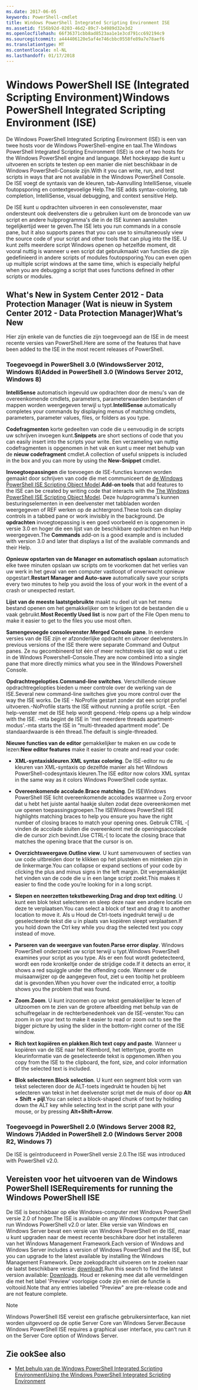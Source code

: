 ```yaml
---
ms.date: 2017-06-05
keywords: PowerShell-cmdlet
title: Windows PowerShell Integrated Scripting Environment ISE
ms.assetid: f156b92d-0203-46d2-89c7-b4989d32e3d2
ms.openlocfilehash: 66f36371cbb8ad8523aa1e1e3cd791cc692194c9
ms.sourcegitcommit: a444406120e5af4e746cbbc0558fe89a7e78aef6
ms.translationtype: MT
ms.contentlocale: nl-NL
ms.lasthandoff: 01/17/2018
---
```

# <a name="windows-powershell-integrated-scripting-environment-ise"></a><span data-ttu-id="4ae69-103">Windows PowerShell ISE (Integrated Scripting Environment)</span><span class="sxs-lookup"><span data-stu-id="4ae69-103">Windows PowerShell Integrated Scripting Environment (ISE)</span></span>
<span data-ttu-id="4ae69-104">De Windows PowerShell Integrated Scripting Environment (ISE) is een van twee hosts voor de Windows PowerShell-engine en taal.</span><span class="sxs-lookup"><span data-stu-id="4ae69-104">The Windows PowerShell Integrated Scripting Environment (ISE) is one of two hosts for the Windows PowerShell engine and language.</span></span> <span data-ttu-id="4ae69-105">Met hockeyapp die kunt u uitvoeren en scripts te testen op een manier die niet beschikbaar in de Windows PowerShell-Console zijn.</span><span class="sxs-lookup"><span data-stu-id="4ae69-105">With it you can write, run, and test scripts in ways that are not available in the Windows PowerShell Console.</span></span> <span data-ttu-id="4ae69-106">De ISE voegt de syntaxis van de kleuren, tab-Aanvulling IntelliSense, visuele foutopsporing en contextgevoelige Help.</span><span class="sxs-lookup"><span data-stu-id="4ae69-106">The ISE adds syntax-coloring, tab completion, IntelliSense, visual debugging, and context sensitive Help.</span></span>

<span data-ttu-id="4ae69-107">De ISE kunt u opdrachten uitvoeren in een consolevenster, maar ondersteunt ook deelvensters die u gebruiken kunt om de broncode van uw script en andere hulpprogramma's die in de ISE kunnen aansluiten tegelijkertijd weer te geven.</span><span class="sxs-lookup"><span data-stu-id="4ae69-107">The ISE lets you run commands in a console pane, but it also supports panes that you can use to simultaneously view the source code of your script and other tools that can plug into the ISE.</span></span> <span data-ttu-id="4ae69-108">U kunt zelfs meerdere script Windows openen op hetzelfde moment, dit vooral nuttig is wanneer u een script dat gebruikmaakt van functies die zijn gedefinieerd in andere scripts of modules foutopsporing.</span><span class="sxs-lookup"><span data-stu-id="4ae69-108">You can even open up multiple script windows at the same time, which is especially helpful when you are debugging a script that uses functions defined in other scripts or modules.</span></span>

## <a name="whats-new"></a><span data-ttu-id="4ae69-109">What's New in System Center 2012 - Data Protection Manager (Wat is nieuw in System Center 2012 - Data Protection Manager)</span><span class="sxs-lookup"><span data-stu-id="4ae69-109">What’s New</span></span>
<span data-ttu-id="4ae69-110">Hier zijn enkele van de functies die zijn toegevoegd aan de ISE in de meest recente versies van PowerShell.</span><span class="sxs-lookup"><span data-stu-id="4ae69-110">Here are some of the features that have been added to the ISE in the most recent releases of PowerShell.</span></span>

### <a name="added-in-powershell-30-windows-server-2012-windows-8"></a><span data-ttu-id="4ae69-111">Toegevoegd in PowerShell 3.0 (WindowsServer 2012, Windows 8)</span><span class="sxs-lookup"><span data-stu-id="4ae69-111">Added in PowerShell 3.0 (Windows Server 2012, Windows 8)</span></span>
<span data-ttu-id="4ae69-112">**IntelliSense** automatisch ingevuld uw opdrachten door de menu's van de overeenkomende cmdlets, parameters, parameterwaarden bestanden of mappen worden weergegeven terwijl u typt.</span><span class="sxs-lookup"><span data-stu-id="4ae69-112">**IntelliSense** automatically completes your commands by displaying menus of matching cmdlets, parameters, parameter values, files, or folders as you type.</span></span>

<span data-ttu-id="4ae69-113">**Codefragmenten** korte gedeelten van code die u eenvoudig in de scripts uw schrijven invoegen kunt.</span><span class="sxs-lookup"><span data-stu-id="4ae69-113">**Snippets** are short sections of code that you can easily insert into the scripts your write.</span></span> <span data-ttu-id="4ae69-114">Een verzameling van nuttig codefragmenten is opgenomen in het vak en kunt u meer met behulp van de **nieuw codefragment** cmdlet.</span><span class="sxs-lookup"><span data-stu-id="4ae69-114">A collection of useful snippets is included in the box and you can more by using the **New-Snippet** cmdlet.</span></span>

<span data-ttu-id="4ae69-115">**Invoegtoepassingen** die toevoegen de ISE-functies kunnen worden gemaakt door schrijven van code die met communiceert de [de Windows PowerShell ISE Scripting Object Model](../../core-powershell/ise/The-Windows-PowerShell-ISE-Scripting-Object-Model.md).</span><span class="sxs-lookup"><span data-stu-id="4ae69-115">**Add-on tools** that add features to the ISE can be created by writing code that interacts with the [The Windows PowerShell ISE Scripting Object Model](../../core-powershell/ise/The-Windows-PowerShell-ISE-Scripting-Object-Model.md).</span></span> <span data-ttu-id="4ae69-116">Deze hulpprogramma's kunnen besturingselementen in een deelvenster met tabbladen worden weergegeven of REF werken op de achtergrond.</span><span class="sxs-lookup"><span data-stu-id="4ae69-116">These tools can display controls in a tabbed pane or work invisibly in the background.</span></span> <span data-ttu-id="4ae69-117">De **opdrachten** invoegtoepassing is een goed voorbeeld en is opgenomen in versie 3.0 en hoger die een lijst van de beschikbare opdrachten en hun Help weergegeven.</span><span class="sxs-lookup"><span data-stu-id="4ae69-117">The **Commands** add-on is a good example and is included with version 3.0 and later that displays a list of the available commands and their Help.</span></span>

<span data-ttu-id="4ae69-118">**Opnieuw opstarten van de Manager en automatisch opslaan** automatisch elke twee minuten opslaan uw scripts om te voorkomen dat het verlies van uw werk in het geval van een computer vastloopt of onverwacht opnieuw opgestart.</span><span class="sxs-lookup"><span data-stu-id="4ae69-118">**Restart Manager and Auto-save** automatically save your scripts every two minutes to help you avoid the loss of your work in the event of a crash or unexpected restart.</span></span>

<span data-ttu-id="4ae69-119">**Lijst van de meeste laatstgebruikte** maakt nu deel uit van het menu bestand openen om het gemakkelijker om te krijgen tot de bestanden die u vaak gebruikt.</span><span class="sxs-lookup"><span data-stu-id="4ae69-119">**Most Recently Used list** is now part of the File Open menu to make it easier to get to the files you use most often.</span></span>

<span data-ttu-id="4ae69-120">**Samengevoegde consolevenster**.</span><span class="sxs-lookup"><span data-stu-id="4ae69-120">**Merged Console pane**.</span></span> <span data-ttu-id="4ae69-121">In eerdere versies van de ISE zijn er afzonderlijke opdracht en uitvoer deelvensters.</span><span class="sxs-lookup"><span data-stu-id="4ae69-121">In previous versions of the ISE there were separate Command and Output panes.</span></span> <span data-ttu-id="4ae69-122">Ze nu gecombineerd tot één of meer rechtstreeks lijkt op wat u ziet in de Windows Powershell-Console.</span><span class="sxs-lookup"><span data-stu-id="4ae69-122">They are now combined into a single pane that more directly mimics what you see in the Windows Powershell Console.</span></span>

<span data-ttu-id="4ae69-123">**Opdrachtregelopties**.</span><span class="sxs-lookup"><span data-stu-id="4ae69-123">**Command-line switches**.</span></span> <span data-ttu-id="4ae69-124">Verschillende nieuwe opdrachtregelopties bieden u meer controle over de werking van de ISE.</span><span class="sxs-lookup"><span data-stu-id="4ae69-124">Several new command-line switches give you more control over the way the ISE works.</span></span> <span data-ttu-id="4ae69-125">De ISE - NoProfile gestart zonder dat een script profiel uitvoeren.</span><span class="sxs-lookup"><span data-stu-id="4ae69-125">-NoProfile starts the ISE without running a profile script.</span></span> <span data-ttu-id="4ae69-126">-Een help-venster met de ISE help wordt geopend.</span><span class="sxs-lookup"><span data-stu-id="4ae69-126">-Help opens up a help window with the ISE.</span></span> <span data-ttu-id="4ae69-127">-mta begint de ISE in 'met meerdere threads apartment-modus'.</span><span class="sxs-lookup"><span data-stu-id="4ae69-127">-mta starts the ISE in “multi-threaded apartment mode”.</span></span> <span data-ttu-id="4ae69-128">De standaardwaarde is één thread.</span><span class="sxs-lookup"><span data-stu-id="4ae69-128">The default is single-threaded.</span></span>

<span data-ttu-id="4ae69-129">**Nieuwe functies van de editor** gemakkelijker te maken en uw code te lezen:</span><span class="sxs-lookup"><span data-stu-id="4ae69-129">**New editor features** make it easier to create and read your code:</span></span>

- <span data-ttu-id="4ae69-130">**XML-syntaxiskleuren**.</span><span class="sxs-lookup"><span data-stu-id="4ae69-130">**XML syntax coloring**.</span></span> <span data-ttu-id="4ae69-131">De ISE-editor nu de kleuren van XML-syntaxis op dezelfde manier als het Windows PowerShell-codesyntaxis kleuren.</span><span class="sxs-lookup"><span data-stu-id="4ae69-131">The ISE editor now colors XML syntax in the same way as it colors Windows PowerShell code syntax.</span></span>

- <span data-ttu-id="4ae69-132">**Overeenkomende accolade**.</span><span class="sxs-lookup"><span data-stu-id="4ae69-132">**Brace matching**.</span></span> <span data-ttu-id="4ae69-133">De ISEWindows PowerShell ISE licht overeenkomende accolades waarmee u Zorg ervoor dat u hebt het juiste aantal haakje sluiten zodat deze overeenkomen met uw openen toepassingsgroepen.</span><span class="sxs-lookup"><span data-stu-id="4ae69-133">The ISEWindows PowerShell ISE highlights matching braces to help you ensure you have the right number of closing braces to match your opening ones.</span></span> <span data-ttu-id="4ae69-134">Gebruik CTRL -\[ vinden de accolade sluiten die overeenkomt met de openingsaccolade die de cursor zich bevindt.</span><span class="sxs-lookup"><span data-stu-id="4ae69-134">Use CTRL-\[ to locate the closing brace that matches the opening brace that the cursor is on.</span></span>

- <span data-ttu-id="4ae69-135">**Overzichtsweergave**.</span><span class="sxs-lookup"><span data-stu-id="4ae69-135">**Outline view**.</span></span> <span data-ttu-id="4ae69-136">U kunt samenvouwen of secties van uw code uitbreiden door te klikken op het plusteken en minteken zijn in de linkermarge.</span><span class="sxs-lookup"><span data-stu-id="4ae69-136">You can collapse or expand sections of your code by clicking the plus and minus signs in the left margin.</span></span> <span data-ttu-id="4ae69-137">Dit vergemakkelijkt het vinden van de code die u in een lange script zoekt.</span><span class="sxs-lookup"><span data-stu-id="4ae69-137">This makes it easier to find the code you’re looking for in a long script.</span></span>

- <span data-ttu-id="4ae69-138">**Slepen en neerzetten tekstbewerking**.</span><span class="sxs-lookup"><span data-stu-id="4ae69-138">**Drag and drop text editing**.</span></span> <span data-ttu-id="4ae69-139">U kunt een blok tekst selecteren en sleep deze naar een andere locatie om deze te verplaatsen.</span><span class="sxs-lookup"><span data-stu-id="4ae69-139">You can select a block of text and drag it to another location to move it.</span></span> <span data-ttu-id="4ae69-140">Als u Houd de Ctrl-toets ingedrukt terwijl u de geselecteerde tekst die u in plaats van kopiëren sleept verplaatsen.</span><span class="sxs-lookup"><span data-stu-id="4ae69-140">If you hold down the Ctrl key while you drag the selected text you copy instead of move.</span></span>

- <span data-ttu-id="4ae69-141">**Parseren van de weergave van fouten**.</span><span class="sxs-lookup"><span data-stu-id="4ae69-141">**Parse error display**.</span></span> <span data-ttu-id="4ae69-142">Windows PowerShell onderzoekt uw script terwijl u typt.</span><span class="sxs-lookup"><span data-stu-id="4ae69-142">Windows PowerShell examines your script as you type.</span></span> <span data-ttu-id="4ae69-143">Als er een fout wordt gedetecteerd, wordt een rode kronkeltje onder de strijdige code.</span><span class="sxs-lookup"><span data-stu-id="4ae69-143">If it detects an error, it shows a red squiggle under the offending code.</span></span> <span data-ttu-id="4ae69-144">Wanneer u de muisaanwijzer op de aangegeven fout, ziet u een tooltip het probleem dat is gevonden.</span><span class="sxs-lookup"><span data-stu-id="4ae69-144">When you hover over the indicated error, a tooltip shows you the problem that was found.</span></span>

- <span data-ttu-id="4ae69-145">**Zoom**.</span><span class="sxs-lookup"><span data-stu-id="4ae69-145">**Zoom**.</span></span> <span data-ttu-id="4ae69-146">U kunt inzoomen op uw tekst gemakkelijker te lezen of uitzoomen om te zien van de grotere afbeelding met behulp van de schuifregelaar in de rechterbenedenhoek van de ISE-venster.</span><span class="sxs-lookup"><span data-stu-id="4ae69-146">You can zoom in on your text to make it easier to read or zoom out to see the bigger picture by using the slider in the bottom-right corner of the ISE window.</span></span>

- <span data-ttu-id="4ae69-147">**Rich text kopiëren en plakken**.</span><span class="sxs-lookup"><span data-stu-id="4ae69-147">**Rich text copy and paste**.</span></span> <span data-ttu-id="4ae69-148">Wanneer u kopiëren van de ISE naar het Klembord, het lettertype, grootte en kleurinformatie van de geselecteerde tekst is opgenomen.</span><span class="sxs-lookup"><span data-stu-id="4ae69-148">When you copy from the ISE to the clipboard, the font, size, and color information of the selected text is included.</span></span>

- <span data-ttu-id="4ae69-149">**Blok selecteren**.</span><span class="sxs-lookup"><span data-stu-id="4ae69-149">**Block selection**.</span></span> <span data-ttu-id="4ae69-150">U kunt een segment blok vorm van tekst selecteren door de ALT-toets ingedrukt te houden bij het selecteren van tekst in het deelvenster script met de muis of door op **Alt + Shift + pijl**.</span><span class="sxs-lookup"><span data-stu-id="4ae69-150">You can select a block-shaped chunk of text by holding down the ALT key while selecting text in the script pane with your mouse, or by pressing **Alt+Shift+Arrow**.</span></span>

### <a name="added-in-powershell-20-windows-server-2008-r2-windows-7"></a><span data-ttu-id="4ae69-151">Toegevoegd in PowerShell 2.0 (Windows Server 2008 R2, Windows 7)</span><span class="sxs-lookup"><span data-stu-id="4ae69-151">Added in PowerShell 2.0 (Windows Server 2008 R2, Windows 7)</span></span>
<span data-ttu-id="4ae69-152">De ISE is geïntroduceerd in PowerShell versie 2.0.</span><span class="sxs-lookup"><span data-stu-id="4ae69-152">The ISE was introduced with PowerShell v2.0.</span></span>

## <a name="requirements-for-running-the-windows-powershell-ise"></a><span data-ttu-id="4ae69-153">Vereisten voor het uitvoeren van de Windows PowerShell ISE</span><span class="sxs-lookup"><span data-stu-id="4ae69-153">Requirements for running the Windows PowerShell ISE</span></span>
<span data-ttu-id="4ae69-154">De ISE is beschikbaar op elke Windows-computer met Windows PowerShell versie 2.0 of hoger.</span><span class="sxs-lookup"><span data-stu-id="4ae69-154">The ISE is available on any Windows computer that can run Windows PowerShell v2.0 or later.</span></span>
<span data-ttu-id="4ae69-155">Elke versie van Windows en Windows Server bevat een versie van Windows PowerShell en de ISE, maar u kunt upgraden naar de meest recente beschikbare door het installeren van het Windows Management Framework.</span><span class="sxs-lookup"><span data-stu-id="4ae69-155">Each version of Windows and Windows Server includes a version of Windows PowerShell and the ISE, but you can upgrade to the latest available by installing the Windows Management Framework.</span></span>
<span data-ttu-id="4ae69-156">Deze zoekopdracht uitvoeren om te zoeken naar de laatst beschikbare versie: [downloadt](http://www.microsoft.com/en-us/search/DownloadResults.aspx?q=%22windows%20management%20framework%22%20PowerShell&sortby=Relevancy~Descending).</span><span class="sxs-lookup"><span data-stu-id="4ae69-156">Run this search to find the latest version available: [Downloads](http://www.microsoft.com/en-us/search/DownloadResults.aspx?q=%22windows%20management%20framework%22%20PowerShell&sortby=Relevancy~Descending).</span></span>
<span data-ttu-id="4ae69-157">Houd er rekening mee dat alle vermeldingen die met het label 'Preview' voorlopige code zijn en niet de functie is voltooid.</span><span class="sxs-lookup"><span data-stu-id="4ae69-157">Note that any entries labelled "Preview" are pre-release code and are not feature complete.</span></span>

> [!NOTE]
> <span data-ttu-id="4ae69-158">Windows PowerShell ISE vereist een grafische gebruikersinterface, kan niet worden uitgevoerd op de optie Server Core van Windows Server.</span><span class="sxs-lookup"><span data-stu-id="4ae69-158">Because Windows PowerShell ISE requires a graphical user interface, you can’t run it on the Server Core option of Windows Server.</span></span>

## <a name="see-also"></a><span data-ttu-id="4ae69-159">Zie ook</span><span class="sxs-lookup"><span data-stu-id="4ae69-159">See also</span></span>
- [<span data-ttu-id="4ae69-160">Met behulp van de Windows PowerShell Integrated Scripting Environment</span><span class="sxs-lookup"><span data-stu-id="4ae69-160">Using the Windows PowerShell Integrated Scripting Environment</span></span>](../../core-powershell/ise/Using-the-Windows-PowerShell-ISE.md)

